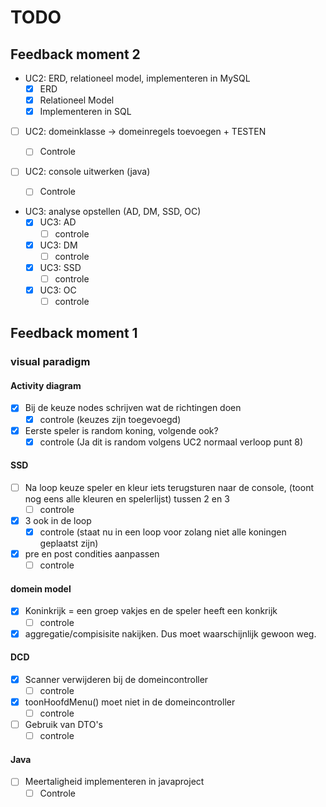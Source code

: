 # TODO

## Feedback moment 2

- UC2: ERD, relationeel model, implementeren in MySQL
  - [x] ERD
  - [x] Relationeel Model
  - [x] Implementeren in SQL
- [ ] UC2: domeinklasse -> domeinregels toevoegen + TESTEN
  - [ ] Controle
- [ ] UC2: console uitwerken (java)

  - [ ] Controle

- UC3: analyse opstellen (AD, DM, SSD, OC)
  - [x] UC3: AD
    - [ ] controle
  - [x] UC3: DM
    - [ ] controle
  - [x] UC3: SSD
    - [ ] controle
  - [x] UC3: OC
    - [ ] controle

## Feedback moment 1

### visual paradigm

#### Activity diagram

- [x] Bij de keuze nodes schrijven wat de richtingen doen
  - [x] controle (keuzes zijn toegevoegd)
- [x] Eerste speler is random koning, volgende ook?
  - [x] controle (Ja dit is random volgens UC2 normaal verloop punt 8)

#### SSD

- [ ] Na loop keuze speler en kleur iets terugsturen naar de console, (toont nog eens alle kleuren en spelerlijst) tussen 2 en 3
  - [ ] controle
- [x] 3 ook in de loop
  - [x] controle (staat nu in een loop voor zolang niet alle koningen geplaatst zijn)
- [x] pre en post condities aanpassen
  - [ ] controle

#### domein model

- [x] Koninkrijk = een groep vakjes en de speler heeft een konkrijk
  - [ ] controle
- [x] aggregatie/compisisite nakijken. Dus moet waarschijnlijk gewoon weg.

#### DCD

- [x] Scanner verwijderen bij de domeincontroller
  - [ ] controle
- [x] toonHoofdMenu() moet niet in de domeincontroller
  - [ ] controle
- [ ] Gebruik van DTO's
  - [ ] controle

#### Java

- [ ] Meertaligheid implementeren in javaproject
  - [ ] Controle
